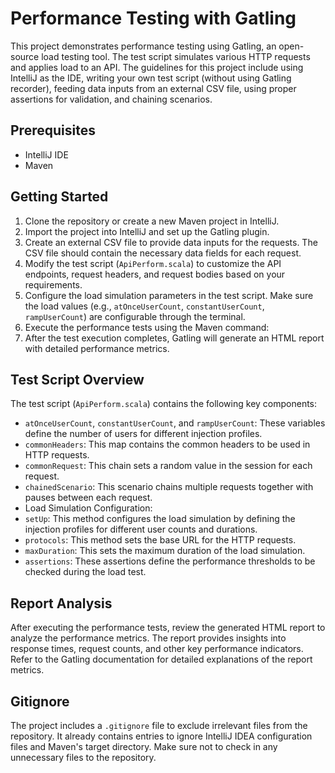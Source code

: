 # Performance Testing with Gatling

This project demonstrates performance testing using Gatling, an open-source load testing tool. The test script simulates various HTTP requests and applies load to an API. The guidelines for this project include using IntelliJ as the IDE, writing your own test script (without using Gatling recorder), feeding data inputs from an external CSV file, using proper assertions for validation, and chaining scenarios.

## Prerequisites

- IntelliJ IDE
- Maven

## Getting Started

1. Clone the repository or create a new Maven project in IntelliJ.
2. Import the project into IntelliJ and set up the Gatling plugin.
3. Create an external CSV file to provide data inputs for the requests. The CSV file should contain the necessary data fields for each request.
4. Modify the test script (`ApiPerform.scala`) to customize the API endpoints, request headers, and request bodies based on your requirements.
5. Configure the load simulation parameters in the test script. Make sure the load values (e.g., `atOnceUserCount`, `constantUserCount`, `rampUserCount`) are configurable through the terminal.
6. Execute the performance tests using the Maven command: 
7. After the test execution completes, Gatling will generate an HTML report with detailed performance metrics.

## Test Script Overview

The test script (`ApiPerform.scala`) contains the following key components:

- `atOnceUserCount`, `constantUserCount`, and `rampUserCount`: These variables define the number of users for different injection profiles.
- `commonHeaders`: This map contains the common headers to be used in HTTP requests.
- `commonRequest`: This chain sets a random value in the session for each request.
- `chainedScenario`: This scenario chains multiple requests together with pauses between each request.
- Load Simulation Configuration:
- `setUp`: This method configures the load simulation by defining the injection profiles for different user counts and durations.
- `protocols`: This method sets the base URL for the HTTP requests.
- `maxDuration`: This sets the maximum duration of the load simulation.
- `assertions`: These assertions define the performance thresholds to be checked during the load test.

## Report Analysis

After executing the performance tests, review the generated HTML report to analyze the performance metrics. The report provides insights into response times, request counts, and other key performance indicators. Refer to the Gatling documentation for detailed explanations of the report metrics.

## Gitignore

The project includes a `.gitignore` file to exclude irrelevant files from the repository. It already contains entries to ignore IntelliJ IDEA configuration files and Maven's target directory. Make sure not to check in any unnecessary files to the repository.